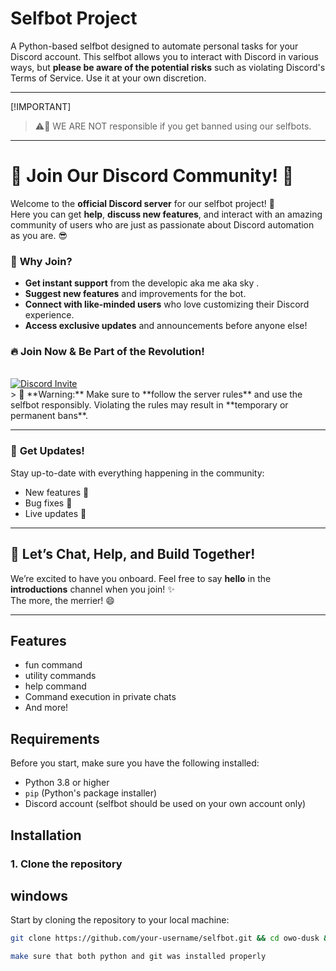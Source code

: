 # Selfbot Project

A Python-based selfbot designed to automate personal tasks for your Discord account. This selfbot allows you to interact with Discord in various ways, but **please be aware of the potential risks** such as violating Discord's Terms of Service. Use it at your own discretion.

---
[!IMPORTANT]
> ⚠️🚨 WE ARE NOT responsible if you get banned using our selfbots.
---
# 🌟 **Join Our Discord Community!** 🌟

Welcome to the **official Discord server** for our selfbot project! 🚀  
Here you can get **help**, **discuss new features**, and interact with an amazing community of users who are just as passionate about Discord automation as you are. 😎

### 💬 **Why Join?**
- **Get instant support** from the developic aka me aka sky .  
- **Suggest new features** and improvements for the bot.  
- **Connect with like-minded users** who love customizing their Discord experience.  
- **Access exclusive updates** and announcements before anyone else!

### 🔥 **Join Now & Be Part of the Revolution!**

<br/>
  <a href="https://discord.gg/Sr74znUj"><img src="https://invidget.switchblade.xyz/Sr74znUj" alt="Discord Invite"/> </a>
  <br/>
> 🚨 **Warning:** Make sure to **follow the server rules** and use the selfbot responsibly. Violating the rules may result in **temporary or permanent bans**.

---

### 📢 **Get Updates!**

Stay up-to-date with everything happening in the community:

- New features 🚀
- Bug fixes 🐞
- Live updates 🔴

---

## 🎉 **Let’s Chat, Help, and Build Together!**
We’re excited to have you onboard. Feel free to say **hello** in the **introductions** channel when you join! ✨  
The more, the merrier! 😄

---
## Features
- fun command 
- utility commands
- help command 
- Command execution in private chats
- And more!

## Requirements
Before you start, make sure you have the following installed:
- Python 3.8 or higher
- `pip` (Python's package installer)
- Discord account (selfbot should be used on your own account only)

## Installation

### 1. Clone the repository

## windows
Start by cloning the repository to your local machine:
```bash
git clone https://github.com/your-username/selfbot.git && cd owo-dusk && python setup.py ````

make sure that both python and git was installed properly
